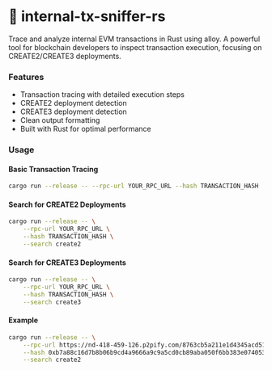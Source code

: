# 🦀 internal-tx-sniffer-rs

Trace and analyze internal EVM transactions in Rust using alloy. A powerful tool for blockchain developers to inspect transaction execution, focusing on CREATE2/CREATE3 deployments.

### Features

- Transaction tracing with detailed execution steps
- CREATE2 deployment detection
- CREATE3 deployment detection
- Clean output formatting
- Built with Rust for optimal performance


### Usage

#### Basic Transaction Tracing

```bash
cargo run --release -- --rpc-url YOUR_RPC_URL --hash TRANSACTION_HASH
```

#### Search for CREATE2 Deployments

```bash
cargo run --release -- \
    --rpc-url YOUR_RPC_URL \
    --hash TRANSACTION_HASH \
    --search create2
```

#### Search for CREATE3 Deployments

```bash
cargo run --release -- \
    --rpc-url YOUR_RPC_URL \
    --hash TRANSACTION_HASH \
    --search create3
```

#### Example

```bash
cargo run --release -- \
    --rpc-url https://nd-418-459-126.p2pify.com/8763cb5a211e1d4345acd51bde484c00/ext/bc/C/rpc \
    --hash 0xb7a88c16d7b8b06b9cd4a9666a9c9a5cd0cb89aba050f6bb383e0740531c8fa0 \
    --search create2
```
